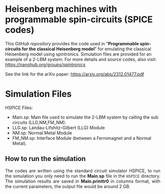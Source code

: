 # Heisenberg machines with programmable spin-circuits (SPICE codes) 

This *GitHub repository* provides the code used in "**Programmable spin-circuits for the classical Heisenberg model**" for emulating the classical Heisenberg model using spintronics. Simulation files are provided for an example of a 2-LBM system. For more details and source codes, also visit: https://nanohub.org/groups/spintronics

See the link for the arXiv paper: https://arxiv.org/abs/2312.01477.pdf


# Simulation Files
HSPICE Files:
 - Main.sp: Main file used to simulate the 2-LBM system by calling the sub circuits (LLG,NM,FM_NM).
 - LLG.sp: Landau-Lifshitz-Gilbert (LLG) Module
 - NM.sp: Normal Metal Module
 - FM_NM.sp: Interface Module (between a Ferromagnet and a Normal Metal).

   
## How to run the simulation
<div align="justify">
The codes are written using the standard circuit simulator HSPICE, to run the simulation you only need to run the <b>Main.sp</b> file in the <code>HSPICE</code> directory. The simulation results are saved in <b>Main.printtr0</b> in columns format, with the current parameters, the output file would be around 2 GB.
</div>

